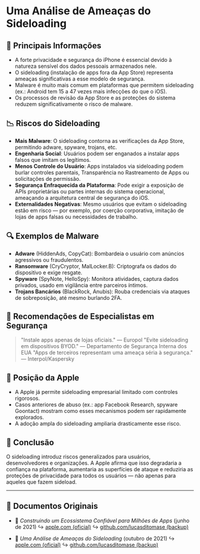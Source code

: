# Uma Análise de Ameaças do Sideloading

## 📌 Principais Informações

- A forte privacidade e segurança do iPhone é essencial devido à natureza sensível dos dados pessoais armazenados nele.
- O sideloading (instalação de apps fora da App Store) representa ameaças significativas a esse modelo de segurança.
- Malware é muito mais comum em plataformas que permitem sideloading (ex.: Android tem 15 a 47 vezes mais infecções do que o iOS).
- Os processos de revisão da App Store e as proteções do sistema reduzem significativamente o risco de malware.

## 📉 Riscos do Sideloading

- **Mais Malware**: O sideloading contorna as verificações da App Store, permitindo adware, spyware, trojans, etc.
- **Engenharia Social**: Usuários podem ser enganados a instalar apps falsos que imitam os legítimos.
- **Menos Controle do Usuário**: Apps instalados via sideloading podem burlar controles parentais, Transparência no Rastreamento de Apps ou solicitações de permissão.
- **Segurança Enfraquecida da Plataforma**: Pode exigir a exposição de APIs proprietárias ou partes internas do sistema operacional, ameaçando a arquitetura central de segurança do iOS.
- **Externalidades Negativas**: Mesmo usuários que evitam o sideloading estão em risco — por exemplo, por coerção corporativa, imitação de lojas de apps falsas ou necessidades de trabalho.

## 🔍 Exemplos de Malware

- **Adware** (HiddenAds, CopyCat): Bombardeia o usuário com anúncios agressivos ou fraudulentos.
- **Ransomware** (CryCryptor, MalLocker.B): Criptografa os dados do dispositivo e exige resgate.
- **Spyware** (SpyNote, HelloSpy): Monitora atividades, captura dados privados, usado em vigilância entre parceiros íntimos.
- **Trojans Bancários** (BlackRock, Anubis): Rouba credenciais via ataques de sobreposição, até mesmo burlando 2FA.

## 🧠 Recomendações de Especialistas em Segurança

> "Instale apps apenas de lojas oficiais." — Europol
> "Evite sideloading em dispositivos BYOD." — Departamento de Segurança Interna dos EUA
> "Apps de terceiros representam uma ameaça séria à segurança." — Interpol/Kaspersky

## 🚫 Posição da Apple

- A Apple já permite sideloading empresarial limitado com controles rigorosos.
- Casos anteriores de abuso (ex.: app Facebook Research, spyware Goontact) mostram como esses mecanismos podem ser rapidamente explorados.
- A adoção ampla do sideloading ampliaria drasticamente esse risco.

## 📎 Conclusão

O sideloading introduz riscos generalizados para usuários, desenvolvedores e organizações. A Apple afirma que isso degradaria a confiança na plataforma, aumentaria as superfícies de ataque e reduziria as proteções de privacidade para todos os usuários — não apenas para aqueles que fazem sideload.

---

## 📄 Documentos Originais

- 🧷 *Construindo um Ecossistema Confiável para Milhões de Apps* (junho de 2021)
  ↪️ [apple.com (oficial)](https://www.apple.com/privacy/docs/Building_a_Trusted_Ecosystem_for_Millions_of_Apps.pdf)
  ↪️ [github.com/lucasditomase (backup)](https://github.com/lucasditomase/app-restrictions/blob/main/summary.pdf)

- 🧷 *Uma Análise de Ameaças do Sideloading* (outubro de 2021)
  ↪️ [apple.com (oficial)](https://www.apple.com/privacy/docs/Building_a_Trusted_Ecosystem_for_Millions_of_Apps_A_Threat_Analysis_of_Sideloading.pdf)
  ↪️ [github.com/lucasditomase (backup)](https://github.com/lucasditomase/app-restrictions/blob/main/threat-analysis.pdf)
